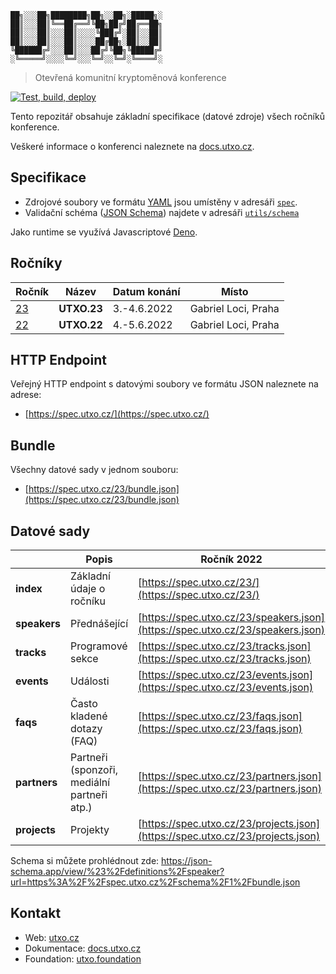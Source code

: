 ```
██╗░░░██╗████████╗██╗░░██╗░█████╗░
██║░░░██║╚══██╔══╝╚██╗██╔╝██╔══██╗
██║░░░██║░░░██║░░░░╚███╔╝░██║░░██║
██║░░░██║░░░██║░░░░██╔██╗░██║░░██║
╚██████╔╝░░░██║░░░██╔╝╚██╗╚█████╔╝
░╚═════╝░░░░╚═╝░░░╚═╝░░╚═╝░╚════╝░
```

> Otevřená komunitní kryptoměnová konference

[![Test, build, deploy](https://github.com/gweicz/utxo/actions/workflows/deploy.yml/badge.svg)](https://github.com/gweicz/utxo/actions/workflows/deploy.yml)

Tento repozitář obsahuje základní specifikace (datové zdroje) všech ročníků
konference.

Veškeré informace o konferenci naleznete na
[docs.utxo.cz](https://docs.utxo.cz).

## Specifikace

- Zdrojové soubory ve formátu [YAML](https://yaml.org/) jsou umístěny v adresáři
  [`spec`](./spec).
- Validační schéma ([JSON Schema](https://json-schema.org/)) najdete v adresáři
  [`utils/schema`](./utils/schema)

Jako runtime se využívá Javascriptové [Deno](https://deno.land/).

## Ročníky

| Ročník          | Název       | Datum konání | Místo               |
| --------------- | ----------- | ------------ | ------------------- |
| [23](./spec/23) | **UTXO.23** | 3.-4.6.2022  | Gabriel Loci, Praha |
| [22](./spec/22) | **UTXO.22** | 4.-5.6.2022  | Gabriel Loci, Praha |

## HTTP Endpoint

Veřejný HTTP endpoint s datovými soubory ve formátu JSON naleznete na adrese:

- [https://spec.utxo.cz/](https://spec.utxo.cz/)

## Bundle

Všechny datové sady v jednom souboru:

- [https://spec.utxo.cz/23/bundle.json](https://spec.utxo.cz/23/bundle.json)

## Datové sady

|              | Popis                                       | Ročník 2022                                                                    |
| ------------ | ------------------------------------------- | ------------------------------------------------------------------------------ |
| **index**    | Základní údaje o ročníku                    | [https://spec.utxo.cz/23/](https://spec.utxo.cz/23/)                           |
| **speakers** | Přednášející                                | [https://spec.utxo.cz/23/speakers.json](https://spec.utxo.cz/23/speakers.json) |
| **tracks**   | Programové sekce                            | [https://spec.utxo.cz/23/tracks.json](https://spec.utxo.cz/23/tracks.json)     |
| **events**   | Události                                    | [https://spec.utxo.cz/23/events.json](https://spec.utxo.cz/23/events.json)     |
| **faqs**     | Často kladené dotazy (FAQ)                  | [https://spec.utxo.cz/23/faqs.json](https://spec.utxo.cz/23/faqs.json)         |
| **partners** | Partneři (sponzoři, mediální partneři atp.) | [https://spec.utxo.cz/23/partners.json](https://spec.utxo.cz/23/partners.json) |
| **projects** | Projekty                                    | [https://spec.utxo.cz/23/projects.json](https://spec.utxo.cz/23/projects.json) |

Schema si můžete prohlédnout zde:
https://json-schema.app/view/%23%2Fdefinitions%2Fspeaker?url=https%3A%2F%2Fspec.utxo.cz%2Fschema%2F1%2Fbundle.json

## Kontakt

- Web: [utxo.cz](https://utxo.cz)
- Dokumentace: [docs.utxo.cz](https://docs.utxo.cz)
- Foundation: [utxo.foundation](https://utxo.foundation)
